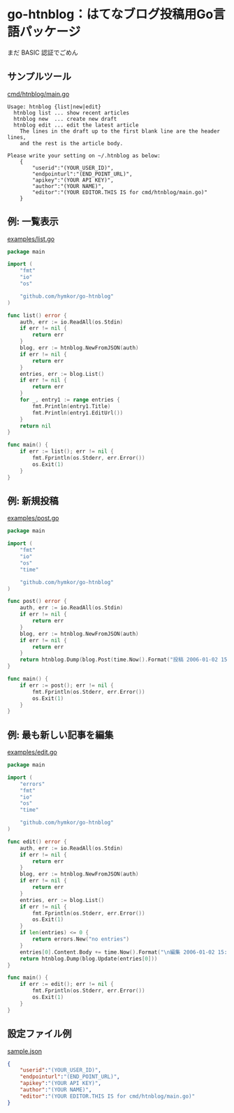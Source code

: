 go-htnblog：はてなブログ投稿用Go言語パッケージ
==============================================

まだ BASIC 認証でごめん

サンプルツール
-----------------------

[cmd/htnblog/main.go](cmd/htnblog/main.go)

```cmd/htnblog/htnblog |
Usage: htnblog {list|new|edit}
  htnblog list ... show recent articles
  htnblog new  ... create new draft
  htnblog edit ... edit the latest article
    The lines in the draft up to the first blank line are the header lines,
    and the rest is the article body.

Please write your setting on ~/.htnblog as below:
    {
        "userid":"(YOUR_USER_ID)",
        "endpointurl":"(END_POINT_URL)",
        "apikey":"(YOUR API KEY)",
        "author":"(YOUR NAME)",
        "editor":"(YOUR EDITOR.THIS IS for cmd/htnblog/main.go)"
    }
```

例: 一覧表示
------------

[examples/list.go](examples/list.go)

```examples/list.go
package main

import (
    "fmt"
    "io"
    "os"

    "github.com/hymkor/go-htnblog"
)

func list() error {
    auth, err := io.ReadAll(os.Stdin)
    if err != nil {
        return err
    }
    blog, err := htnblog.NewFromJSON(auth)
    if err != nil {
        return err
    }
    entries, err := blog.List()
    if err != nil {
        return err
    }
    for _, entry1 := range entries {
        fmt.Println(entry1.Title)
        fmt.Println(entry1.EditUrl())
    }
    return nil
}

func main() {
    if err := list(); err != nil {
        fmt.Fprintln(os.Stderr, err.Error())
        os.Exit(1)
    }
}
```

例: 新規投稿
------------

[examples/post.go](examples/post.go)

```examples/post.go
package main

import (
    "fmt"
    "io"
    "os"
    "time"

    "github.com/hymkor/go-htnblog"
)

func post() error {
    auth, err := io.ReadAll(os.Stdin)
    if err != nil {
        return err
    }
    blog, err := htnblog.NewFromJSON(auth)
    if err != nil {
        return err
    }
    return htnblog.Dump(blog.Post(time.Now().Format("投稿 2006-01-02 15:04:05"), "本文を書く"))
}

func main() {
    if err := post(); err != nil {
        fmt.Fprintln(os.Stderr, err.Error())
        os.Exit(1)
    }
}
```

例: 最も新しい記事を編集
------------------------

[examples/edit.go](examples/edit.go)

```examples/edit.go
package main

import (
    "errors"
    "fmt"
    "io"
    "os"
    "time"

    "github.com/hymkor/go-htnblog"
)

func edit() error {
    auth, err := io.ReadAll(os.Stdin)
    if err != nil {
        return err
    }
    blog, err := htnblog.NewFromJSON(auth)
    if err != nil {
        return err
    }
    entries, err := blog.List()
    if err != nil {
        fmt.Fprintln(os.Stderr, err.Error())
        os.Exit(1)
    }
    if len(entries) <= 0 {
        return errors.New("no entries")
    }
    entries[0].Content.Body += time.Now().Format("\n編集 2006-01-02 15:04:05")
    return htnblog.Dump(blog.Update(entries[0]))
}

func main() {
    if err := edit(); err != nil {
        fmt.Fprintln(os.Stderr, err.Error())
        os.Exit(1)
    }
}
```

設定ファイル例
--------------

[sample.json](sample.json)

```sample.json
{
    "userid":"(YOUR_USER_ID)",
    "endpointurl":"(END_POINT_URL)",
    "apikey":"(YOUR API KEY)",
    "author":"(YOUR NAME)",
    "editor":"(YOUR EDITOR.THIS IS for cmd/htnblog/main.go)"
}
```
